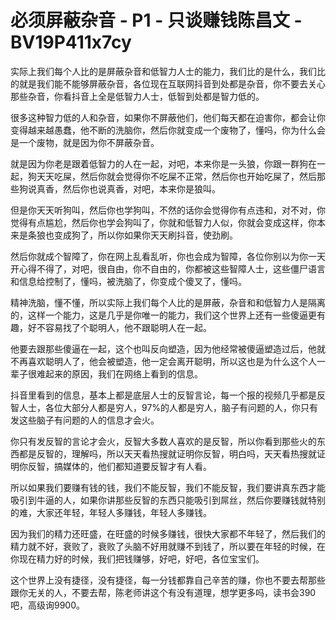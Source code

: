# 必须屏蔽杂音 - P1 - 只谈赚钱陈昌文 - BV19P411x7cy

实际上我们每个人比的是屏蔽杂音和低智力人士的能力，我们比的是什么，我们比的就是我们能不能够屏蔽杂音，各位现在互联网抖音到处都是杂音，你不要去关心那些杂音，你看抖音上全是低智力人士，低智到处都是智力低的。

很多这种智力低的人和杂音，如果你不屏蔽他们，他们每天都在迫害你，都会让你变得越来越愚蠢，他不断的洗脑你，然后你就变成一个废物了，懂吗，你为什么会是一个废物，就是因为你不屏蔽杂音。

就是因为你老是跟着低智力的人在一起，对吧，本来你是一头狼，你跟一群狗在一起，狗天天吃屎，然后你就会觉得你不吃屎不正常，然后你也开始吃屎了，然后那些狗说真香，然后你也说真香，对吧，本来你是狼叫。

但是你天天听狗叫，然后你也学狗叫，不然的话你会觉得你有点违和，对不对，你觉得有点尴尬，然后你也学会狗叫了，你就和低智力人似，你就会变成这样，你本来是条狼也变成狗了，所以你如果你天天刷抖音，使劲刷。

然后你就成个智障了，你在网上乱看乱听，你也会成为智障，各位你别以为你一天开心得不得了，对吧，很自由，你不自由的，你都被这些智障人士，这些僵尸语言和信息给控制了，懂吗，被洗脑了，你变成个傻叉了，懂吗。

精神洗脑，懂不懂，所以实际上我们每个人比的是屏蔽，杂音和和低智力人是隔离的，这样一个能力，这是几乎是你唯一的能力，我们这个世界上还有一些傻逼更有趣，好不容易找了个聪明人，他不跟聪明人在一起。

他要去跟那些傻逼在一起，这个也叫反向塑造，因为他经常被傻逼塑造过后，他就不再喜欢聪明人了，他会被塑造，他一定会离开聪明，所以这也是为什么这个人一辈子很难起来的原因，我们在网络上看到的信息。

抖音里看到的信息，基本上都是底层人士的反智言论，每一个报的视频几乎都是反智人士，各位大部分人都是穷人，97%的人都是穷人，脑子有问题的人，你只有发这些脑子有问题的人的信息才会火。

你只有发反智的言论才会火，反智大多数人喜欢的是反智，所以你看到那些火的东西都是反智的，理解吗，所以天天看热搜就证明你反智，明白吗，天天看热搜就证明你反智，搞媒体的，他们都知道要反智才有人看。

所以如果我们要赚有钱的钱，我们不能反智，我们不能反智，我们要讲真东西才能吸引到牛逼的人，如果你讲那些反智的东西只能吸引到屌丝，然后你要赚钱就特别的难，大家还年轻，年轻人多赚钱，年轻人多赚钱。

因为我们的精力还旺盛，在旺盛的时候多赚钱，很快大家都不年轻了，然后我们的精力就不好，衰败了，衰败了头脑不好用就赚不到钱了，所以要在年轻的时候，在你现在精力好的时候，我们把钱赚够，好吧，好吧，各位宝宝们。

这个世界上没有捷径，没有捷径，每一分钱都靠自己辛苦的赚，你也不要去帮那些跟你无关的人，不要去帮，陈老师讲这个有没有道理，想学更多吗，读书会390吧，高级询9900。

